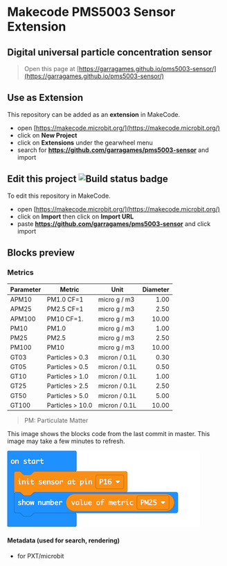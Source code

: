 # Makecode PMS5003 Sensor Extension

## Digital universal particle concentration sensor


> Open this page at [https://garragames.github.io/pms5003-sensor/](https://garragames.github.io/pms5003-sensor/)

## Use as Extension

This repository can be added as an **extension** in MakeCode.

* open [https://makecode.microbit.org/](https://makecode.microbit.org/)
* click on **New Project**
* click on **Extensions** under the gearwheel menu
* search for **https://github.com/garragames/pms5003-sensor** and import

## Edit this project ![Build status badge](https://github.com/garragames/pms5003-sensor/workflows/MakeCode/badge.svg)

To edit this repository in MakeCode.

* open [https://makecode.microbit.org/](https://makecode.microbit.org/)
* click on **Import** then click on **Import URL**
* paste **https://github.com/garragames/pms5003-sensor** and click import

## Blocks preview

### Metrics


|Parameter | Metric           | Unit          | Diameter|
|----------|------------------|---------------|--------:|
|APM10     | PM1.0 CF=1       | micro g / m3  |    1.00 |
|APM25     | PM2.5 CF=1       | micro g / m3  |    2.50 |
|APM100    | PM10  CF=1.      | micro g / m3  |   10.00 |
|PM10      | PM1.0            | micro g / m3  |    1.00 |
|PM25      | PM2.5            | micro g / m3  |    2.50 |
|PM100     | PM10             | micro g / m3  |   10.00 |
|GT03      | Particles > 0.3  | micron / 0.1L |    0.30 |       
|GT05      | Particles > 0.5  | micron / 0.1L |    0.50 |       
|GT10      | Particles > 1.0  | micron / 0.1L |    1.00 |       
|GT25      | Particles > 2.5  | micron / 0.1L |    2.50 |       
|GT50      | Particles > 5.0  | micron / 0.1L |    5.00 |       
|GT100     | Particles > 10.0 | micron / 0.1L |   10.00 |

> PM: Particulate Matter



This image shows the blocks code from the last commit in master.
This image may take a few minutes to refresh.

![A rendered view of the blocks](https://raw.githubusercontent.com/garragames/pms5003-sensor/master/blocks.png)

#### Metadata (used for search, rendering)

* for PXT/microbit

